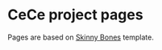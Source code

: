 # CeCe project pages

Pages are based on [Skinny Bones](http://mmistakes.github.io/skinny-bones-jekyll) template.

